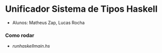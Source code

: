 # Unificador Sistema de Tipos Haskell

- Alunos: Matheus Zap, Lucas Rocha

### Como rodar

- $runhaskell main.hs$

